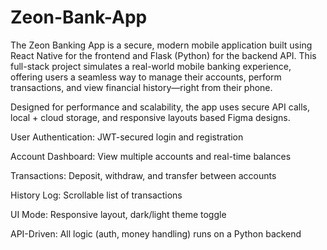 # Zeon-Bank-App

The Zeon Banking App is a secure, modern mobile application built using React Native for the frontend and Flask (Python) for the backend API. This full-stack project simulates a real-world mobile banking experience, offering users a seamless way to manage their accounts, perform transactions, and view financial history—right from their phone.

Designed for performance and scalability, the app uses secure API calls, local + cloud storage, and responsive layouts based Figma designs. 

User Authentication: JWT-secured login and registration

Account Dashboard: View multiple accounts and real-time balances

Transactions: Deposit, withdraw, and transfer between accounts

History Log: Scrollable list of transactions

UI Mode: Responsive layout, dark/light theme toggle

API-Driven: All logic (auth, money handling) runs on a Python backend


